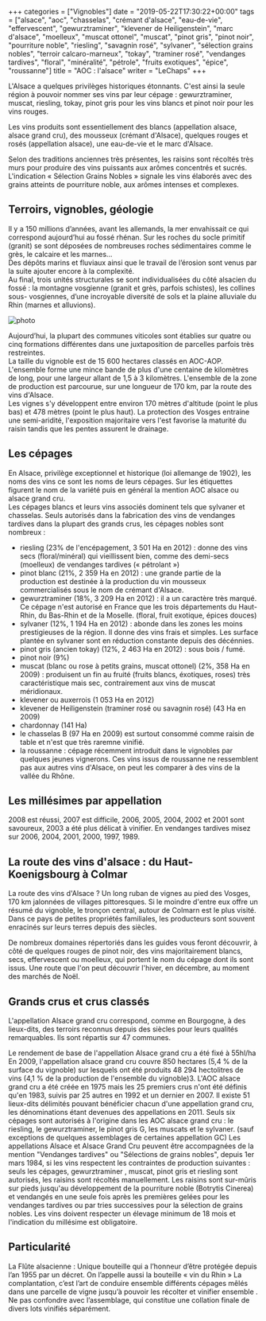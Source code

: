 +++
categories = ["Vignobles"]
date = "2019-05-22T17:30:22+00:00"
tags = ["alsace", "aoc", "chasselas", "crémant d'alsace", "eau-de-vie", "effervescent", "gewurztraminer", "klevener de Heiligenstein", "marc d'alsace", "moelleux", "muscat ottonel", "muscat", "pinot gris", "pinot noir", "pourriture noble", "riesling", "savagnin rosé", "sylvaner", "sélection grains nobles", "terroir calcaro-marneux", "tokay", "traminer rosé", "vendanges tardives", "floral", "minéralité", "pétrole", "fruits exotiques", "épice", "roussanne"] 
title = "AOC : l'alsace"
writer = "LeChaps"
+++

L'Alsace a quelques privilèges historiques étonnants. C'est ainsi la seule région à pouvoir nommer ses vins par leur cépage : gewurztraminer, muscat, riesling, tokay, pinot gris pour les vins blancs et pinot noir pour les vins rouges.  

Les vins produits sont essentiellement des blancs (appellation alsace, alsace grand cru), des mousseux (crémant d'Alsace), quelques rouges et rosés (appellation alsace), une eau-de-vie et le marc d'Alsace.  

Selon des traditions anciennes très présentes, les raisins sont récoltés très murs pour produire des vins puissants aux arômes concentrés et sucrés. L'indication « Sélection Grains Nobles » signale les vins élaborés avec des grains atteints de pourriture noble, aux arômes intenses et complexes.

## Terroirs, vignobles, géologie

Il y a 150 millions d’années, avant les allemands, la mer envahissait ce qui correspond aujourd’hui au fossé rhénan. Sur les roches du socle primitif (granit) se sont déposées de nombreuses roches sédimentaires comme le grès, le calcaire et les marnes...  
Des dépôts marins et fluviaux ainsi que le travail de l’érosion sont venus par la suite ajouter encore à la complexité.  
Au final, trois unités structurales se sont individualisées du côté alsacien du fossé : la montagne vosgienne (granit et grès, parfois schistes), les collines sous- vosgiennes, d’une incroyable diversité de sols et la plaine alluviale du Rhin (marnes et alluvions).  

![photo][1]

Aujourd’hui, la plupart des communes viticoles sont établies sur quatre ou cinq formations différentes dans une juxtaposition de parcelles parfois très restreintes.  
La taille du vignoble est de 15 600 hectares classés en AOC-AOP.  
L'ensemble forme une mince bande de plus d'une centaine de kilomètres de long, pour une largeur allant de 1,5 à 3 kilomètres. L'ensemble de la zone de production est parcourue, sur une longueur de 170 km, par la route des vins d'Alsace.  
Les vignes s'y développent entre environ 170 mètres d'altitude (point le plus bas) et 478 mètres (point le plus haut). La protection des Vosges entraine une semi-aridité, l'exposition majoritaire vers l'est favorise la maturité du raisin tandis que les pentes assurent le drainage.

## Les cépages

En Alsace, privilège exceptionnel et historique (loi allemange de 1902), les noms des vins ce sont les noms de leurs cépages. Sur les étiquettes figurent le nom de la variété puis en général la mention AOC alsace ou alsace grand cru.  
Les cépages blancs et leurs vins associés dominent tels que sylvaner et chasselas. Seuls autorisés dans la fabrication des vins de vendanges tardives dans la plupart des grands crus, les cépages nobles sont nombreux :

* riesling (23% de l'encépagement, 3 501 Ha en 2012) : donne des vins secs (floral/minéral) qui vieillissent bien, comme des demi-secs (moelleux) de vendanges tardives (« pétrolant »)
* pinot blanc (21%, 2 359 Ha en 2012) : une grande partie de la production est destinée à la production du vin mousseux commercialisés sous le nom de crémant d'Alsace.
* gewurztraminer (18%, 3 209 Ha en 2012) : il a un caractère très marqué. Ce cépage n'est autorisé en France que les trois départements du Haut-Rhin, du Bas-Rhin et de la Moselle. (floral, fruit exotique, épices douces)
* sylvaner (12%, 1 194 Ha en 2012) : abonde dans les zones les moins prestigieuses de la région. Il donne des vins frais et simples. Les surface plantée en sylvaner sont en réduction constante depuis des décénnies.
* pinot gris (ancien tokay) (12%, 2 463 Ha en 2012) : sous bois / fumé.
* pinot noir (9%)
* muscat (blanc ou rose à petits grains, muscat ottonel) (2%, 358 Ha en 2009) : produisent un fin au fruité (fruits blancs, éxotiques, roses) très caractéristique mais sec, contrairement aux vins de muscat méridionaux.
* klevener ou auxerrois (1 053 Ha en 2012)
* klevener de Heiligenstein (traminer rosé ou savagnin rosé) (43 Ha en 2009)
* chardonnay (141 Ha)
* le chasselas B (97 Ha en 2009) est surtout consommé comme raisin de table et n'est que très raremne vinifié.
* la roussanne : cépage récemment introduit dans le vignobles par quelques jeunes vignerons. Ces vins issus de roussanne ne ressemblent pas aux autres vins d'Alsace, on peut les comparer à des vins de la vallée du Rhône.

## Les millésimes par appellation

2008 est réussi, 2007 est difficile, 2006, 2005, 2004, 2002 et 2001 sont savoureux, 2003 a été plus délicat à vinifier. En vendanges tardives misez sur 2006, 2004, 2001, 2000, 1997, 1989.

## La route des vins d'alsace : du Haut-Koenigsbourg à Colmar

La route des vins d'Alsace ? Un long ruban de vignes au pied des Vosges, 170 km jalonnées de villages pittoresques. Si le moindre d'entre eux offre un résumé du vignoble, le tronçon central, autour de Colmarn est le plus visité. Dans ce pays de petites propriétés familiales, les producteurs sont souvent enracinés sur leurs terres depuis des siècles.  

De nombreux domaines répertoriés dans les guides vous feront découvrir, à côté de quelques rouges de pinot noir, des vins majoritairement blancs, secs, effervescent ou moelleux, qui portent le nom du cépage dont ils sont issus. Une route que l'on peut découvrir l'hiver, en décembre, au moment des marchés de Noël.

## Grands crus et crus classés

L'appellation Alsace grand cru correspond, comme en Bourgogne, à des lieux-dits, des terroirs reconnus depuis des siècles pour leurs qualités remarquables. Ils sont répartis sur 47 communes.

Le rendement de base de l'appellation Alsace grand cru a été fixé à 55hl/ha
En 2009, l'appellation alsace grand cru couvre 850 hectares (5,4 % de la surface du vignoble) sur lesquels ont été produits 48 294 hectolitres de vins (4,1 % de la production de l'ensemble du vignoble)3. L'AOC alsace grand cru a été créée en 1975 mais les 25 premiers crus n'ont été définis qu'en 1983, suivis par 25 autres en 1992 et un dernier en 2007. Il existe 51 lieux-dits délimités pouvant bénéficier chacun d'une appellation grand cru, les dénominations étant devenues des appellations en 2011.
Seuls six cépages sont autorisés à l'origine dans les AOC alsace grand cru : le riesling, le gewurztraminer, le pinot gris G, les muscats et le sylvaner. (sauf exceptions de quelques assemblages de certaines appellation GC)
Les appellations Alsace et Alsace Grand Cru peuvent être accompagnées de la mention "Vendanges tardives" ou "Sélections de grains nobles", depuis 1er mars 1984, si les vins respectent les contraintes de production suivantes :
seuls les cépages, gewurztraminer , muscat, pinot gris et riesling sont autorisés, les raisins sont récoltés manuellement. Les raisins sont sur-mûris sur pieds jusqu'au développement de la pourriture noble (Botrytis Cinerea) et vendangés en une seule fois après les premières gelées pour les vendanges tardives ou par tries successives pour la sélection de grains nobles. Les vins doivent respecter un élevage minimum de 18 mois et l'indication du millésime est obligatoire.

## Particularité

La Flûte alsacienne : Unique bouteille qui a l’honneur d’être protégée depuis l’an 1955 par un décret. On l’appelle aussi la bouteille « vin du Rhin »
La complantation, c’est l’art de conduire ensemble différents cépages mêlés dans une parcelle de vigne jusqu’à pouvoir les récolter et vinifier ensemble . Ne pas confondre avec l’assemblage, qui constitue une collation finale de divers lots vinifiés séparément.

[1]: /img/post/alsace_1.jpg
